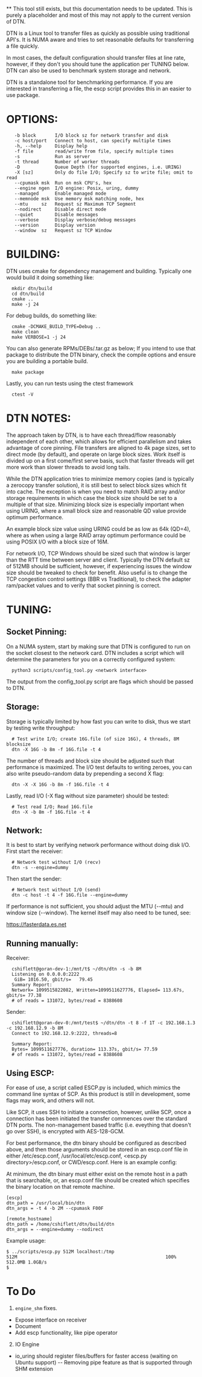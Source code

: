** This tool still exists, but this documentation needs to be
   updated. This is purely a placeholder and most of this may not apply
   to the current version of DTN.


DTN is a Linux tool to transfer files as quickly as possible using
traditional API's. It is NUMA aware and tries to set reasonable
defaults for transferring a file quickly.

In most cases,  the default configuration should transfer files at line
rate, however, if they don't you should tune the application per TUNING
below. DTN can also be used to benchmark system storage and network.

DTN is a standalone tool for benchmarking performance. If you are interested
in transferring a file, the escp script provides this in an easier to use
package.

OPTIONS:
=======

```
   -b block       I/O block sz for network transfer and disk
   -c host/port   Connect to host, can specify multiple times
   -h, --help     Display help
   -f file        read/write from file, specify multiple times
   -s             Run as server
   -t thread      Number of worker threads
   -D             Queue Depth (for supported engines, i.e. URING)
   -X [sz]        Only do file I/O; Specify sz to write file; omit to read
   --cpumask msk  Run on msk CPU's, hex
   --engine ngen  I/O engine: Posix, uring, dummy
   --managed      Enable managed mode
   --memnode msk  Use memory msk matching node, hex
   --mtu     sz   Request sz Maximum TCP Segment
   --nodirect     Disable direct mode
   --quiet        Disable messages
   --verbose      Display verbose/debug messages
   --version      Display version
   --window  sz   Request sz TCP Window
```


BUILDING:
========

DTN uses cmake for dependency management and building. Typically one would
build it doing something like:

```
  mkdir dtn/build
  cd dtn/build
  cmake ..
  make -j 24
```


For debug builds, do something like:

```
  cmake -DCMAKE_BUILD_TYPE=Debug ..
  make clean
  make VERBOSE=1 -j 24
```

You can also generate RPMs/DEBs/.tar.gz as below; If you intend to use that
package to distribute the DTN binary, check the compile options and ensure
you are building a portable build.

`  make package`

Lastly, you can run tests using the ctest framework

`  ctest -V`

DTN NOTES:
==========

The approach taken by DTN, is to have each thread/flow reasonably independent
of each other,  which allows for efficient parallelism and takes advantage of
core pinning. File transfers are aligned to 4k page sizes, set to direct mode
(by default), and operate on large block sizes.  Work itself is divided up on
a first come/first serve basis,   such that faster threads will get more work
than slower threads to avoid long tails.

While the DTN application tries to minimize memory copies (and is typically a
zerocopy transfer solution), it is still best to select block sizes which fit
into cache. The exception is when you need to match RAID array and/or storage
requirements in which case the block size should be set to a multiple of that
size. Minimizing block size is especially important when using URING, where a
small block size and reasonable QD value provide optimum performance.

An example block size value using URING could be as low as 64k (QD=4),  where
as when using a large RAID array optimum performance could be using POSIX I/O
with a block size of 16M.

For network I/O,  TCP Windows should be sized such that window is larger than
the RTT time between server and client. Typically the DTN default sz of 512MB
should be sufficient,  however, if experiencing issues the window size should
be tweaked to check for benefit.  Also useful is to change the TCP congestion
control settings (BBR vs Traditional), to check the adapter ram/packet values
and to verify that socket pinning is correct.

TUNING:
======

Socket Pinning:
--------------

On a NUMA system, start by making sure that DTN is configured to run
on the socket closest to the network card. DTN includes a script which
will determine the parameters for you on a correctly configured system:

`  python3 scripts/config_tool.py <network interface>`

The output from the config_tool.py script are flags which should be passed
to DTN.

Storage:
-------

Storage is typically limited by how fast you can write to disk, thus we
start by testing write throughput:

```
  # Test write I/O; create 16G.file (of size 16G), 4 threads, 8M blocksize
  dtn -X 16G -b 8m -f 16G.file -t 4
```

The number of threads and block size should be adjusted such that performance
is maximized. The I/O test defaults to writing zeroes, you can also write
pseudo-random data by prepending a second X flag:

`  dtn -X -X 16G -b 8m -f 16G.file -t 4`

Lastly, read I/O (-X flag without size parameter) should be tested:

```
  # Test read I/O; Read 16G.file
  dtn -X -b 8m -f 16G.file -t 4
```


Network:
-------

It is best to start by verifying network performance without doing disk
I/O. First start the receiver:

```
  # Network test without I/O (recv)
  dtn -s --engine=dummy
```


Then start the sender:

```
  # Network test without I/O (send)
  dtn -c host -t 4 -f 16G.file --engine=dummy
```


If performance is not sufficient, you should adjust the MTU (--mtu) and window
size (--window). The kernel itself may also need to be tuned, see:

  https://fasterdata.es.net

Running manually:
----------------

Receiver:

```
  cshiflett@goran-dev-1:/mnt/t$ ~/dtn/dtn -s -b 8M
  Listening on 0.0.0.0:2222
   GiB= 1016.50, gbit/s=   79.45
  Summary Report:
  Network= 1099515822082, Written=1099511627776, Elapsed= 113.67s, gbit/s= 77.38
  # of reads = 131072, bytes/read = 8388608
```


Sender:

```
  cshiflett@goran-dev-0:/mnt/test$ ~/dtn/dtn -t 8 -f 1T -c 192.168.1.3 -c 192.168.12.9 -b 8M
  Connect to 192.168.12.9:2222, threads=8

  Summary Report:
  Bytes= 1099511627776, duration= 113.37s, gbit/s= 77.59
  # of reads = 131072, bytes/read = 8388608
```

Using ESCP:
----------

For ease of use, a script called ESCP.py is included, which mimics the command
line syntax of SCP. As this product is still in development, some flags may
work, and others will not.

Like SCP, it uses SSH to initiate a connection, however, unlike SCP, once a
connection has been initiated the transfer commences over the standard DTN
ports. The non-management based traffic (i.e. eveything that doesn't go over
SSH), is encrypted with AES-128-GCM.

For best performance, the dtn binary should be configured as described above,
and then those arguments should be stored in an escp.conf file in either
/etc/escp.conf, /usr/local/etc/escp.conf, <escp.py directory>/escp.conf, or
CWD/escp.conf. Here is an example config:

At minimum, the dtn binary must either exist on the remote host in a path
that is searchable, or, an escp.conf file should be created which specifies
the binary location on that remote machine.

```
[escp]
dtn_path = /usr/local/bin/dtn
dtn_args = -t 4 -b 2M --cpumask F00F

[remote_hostname]
dtn_path = /home/cshiflett/dtn/build/dtn
dtn_args = --engine=dummy --nodirect
```


Example usage:

```
$ ../scripts/escp.py 512M localhost:/tmp
512M                                                       100% 512.0MB 1.0GB/s
$
```


To Do
=====

1) `engine_shm` fixes.
  - Expose interface on receiver
  - Document
  - Add escp functionality, like pipe operator

2) IO Engine
  * io_uring should register files/buffers for faster access
      (waiting on Ubuntu support)
  -- Removing pipe feature as that is supported through SHM extension









